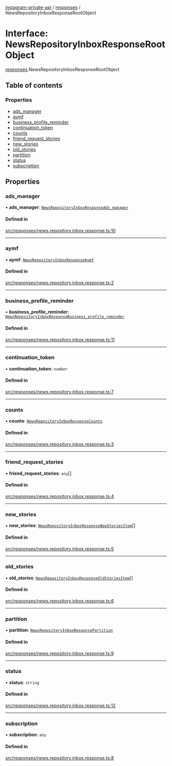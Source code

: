 [instagram-private-api](../../README.md) / [responses](../../modules/responses.md) / NewsRepositoryInboxResponseRootObject

# Interface: NewsRepositoryInboxResponseRootObject

[responses](../../modules/responses.md).NewsRepositoryInboxResponseRootObject

## Table of contents

### Properties

- [ads\_manager](NewsRepositoryInboxResponseRootObject.md#ads_manager)
- [aymf](NewsRepositoryInboxResponseRootObject.md#aymf)
- [business\_profile\_reminder](NewsRepositoryInboxResponseRootObject.md#business_profile_reminder)
- [continuation\_token](NewsRepositoryInboxResponseRootObject.md#continuation_token)
- [counts](NewsRepositoryInboxResponseRootObject.md#counts)
- [friend\_request\_stories](NewsRepositoryInboxResponseRootObject.md#friend_request_stories)
- [new\_stories](NewsRepositoryInboxResponseRootObject.md#new_stories)
- [old\_stories](NewsRepositoryInboxResponseRootObject.md#old_stories)
- [partition](NewsRepositoryInboxResponseRootObject.md#partition)
- [status](NewsRepositoryInboxResponseRootObject.md#status)
- [subscription](NewsRepositoryInboxResponseRootObject.md#subscription)

## Properties

### ads\_manager

• **ads\_manager**: [`NewsRepositoryInboxResponseAds_manager`](NewsRepositoryInboxResponseAds_manager.md)

#### Defined in

[src/responses/news.repository.inbox.response.ts:10](https://github.com/Nerixyz/instagram-private-api/blob/4971f34/src/responses/news.repository.inbox.response.ts#L10)

___

### aymf

• **aymf**: [`NewsRepositoryInboxResponseAymf`](NewsRepositoryInboxResponseAymf.md)

#### Defined in

[src/responses/news.repository.inbox.response.ts:2](https://github.com/Nerixyz/instagram-private-api/blob/4971f34/src/responses/news.repository.inbox.response.ts#L2)

___

### business\_profile\_reminder

• **business\_profile\_reminder**: [`NewsRepositoryInboxResponseBusiness_profile_reminder`](NewsRepositoryInboxResponseBusiness_profile_reminder.md)

#### Defined in

[src/responses/news.repository.inbox.response.ts:11](https://github.com/Nerixyz/instagram-private-api/blob/4971f34/src/responses/news.repository.inbox.response.ts#L11)

___

### continuation\_token

• **continuation\_token**: `number`

#### Defined in

[src/responses/news.repository.inbox.response.ts:7](https://github.com/Nerixyz/instagram-private-api/blob/4971f34/src/responses/news.repository.inbox.response.ts#L7)

___

### counts

• **counts**: [`NewsRepositoryInboxResponseCounts`](NewsRepositoryInboxResponseCounts.md)

#### Defined in

[src/responses/news.repository.inbox.response.ts:3](https://github.com/Nerixyz/instagram-private-api/blob/4971f34/src/responses/news.repository.inbox.response.ts#L3)

___

### friend\_request\_stories

• **friend\_request\_stories**: `any`[]

#### Defined in

[src/responses/news.repository.inbox.response.ts:4](https://github.com/Nerixyz/instagram-private-api/blob/4971f34/src/responses/news.repository.inbox.response.ts#L4)

___

### new\_stories

• **new\_stories**: [`NewsRepositoryInboxResponseNewStoriesItem`](NewsRepositoryInboxResponseNewStoriesItem.md)[]

#### Defined in

[src/responses/news.repository.inbox.response.ts:5](https://github.com/Nerixyz/instagram-private-api/blob/4971f34/src/responses/news.repository.inbox.response.ts#L5)

___

### old\_stories

• **old\_stories**: [`NewsRepositoryInboxResponseOldStoriesItem`](NewsRepositoryInboxResponseOldStoriesItem.md)[]

#### Defined in

[src/responses/news.repository.inbox.response.ts:6](https://github.com/Nerixyz/instagram-private-api/blob/4971f34/src/responses/news.repository.inbox.response.ts#L6)

___

### partition

• **partition**: [`NewsRepositoryInboxResponsePartition`](NewsRepositoryInboxResponsePartition.md)

#### Defined in

[src/responses/news.repository.inbox.response.ts:9](https://github.com/Nerixyz/instagram-private-api/blob/4971f34/src/responses/news.repository.inbox.response.ts#L9)

___

### status

• **status**: `string`

#### Defined in

[src/responses/news.repository.inbox.response.ts:12](https://github.com/Nerixyz/instagram-private-api/blob/4971f34/src/responses/news.repository.inbox.response.ts#L12)

___

### subscription

• **subscription**: `any`

#### Defined in

[src/responses/news.repository.inbox.response.ts:8](https://github.com/Nerixyz/instagram-private-api/blob/4971f34/src/responses/news.repository.inbox.response.ts#L8)
